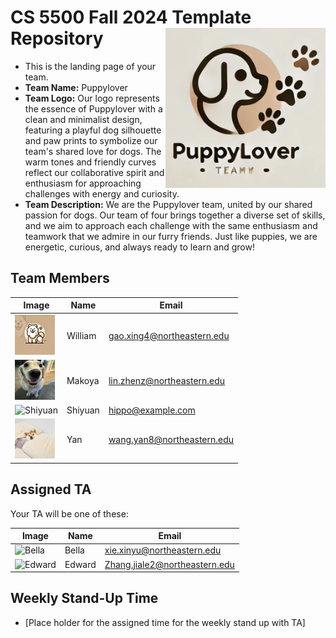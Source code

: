 # CS 5500 Fall 2024 Template Repository <img src="Resources/Team logo.png" alt="Team Logo" height="256" width="256" align="right">


- This is the landing page of your team.
- **Team Name:** Puppylover
- **Team Logo:** Our logo represents the essence of Puppylover with a clean and minimalist design, featuring a playful dog silhouette and paw prints to symbolize our team's shared love for dogs. The warm tones and friendly curves reflect our collaborative spirit and enthusiasm for approaching challenges with energy and curiosity.
- **Team Description:** We are the Puppylover team, united by our shared passion for dogs. Our team of four brings together a diverse set of skills, and we aim to approach each challenge with the same enthusiasm and teamwork that we admire in our furry friends. Just like puppies, we are energetic, curious, and always ready to learn and grow!


## Team Members
| Image | Name | Email |
|-------|------|-------|
| <img src="Resources/Samoyed.png" alt="William" height="64" width="64"> | William | gao.xing4@northeastern.edu |
| <img src="Resources/truffle.png" alt="Makoya" height="64" width="64"> | Makoya | lin.zhenz@northeastern.edu |
| <img src="Resources/hippo.png" alt="Shiyuan" height="64" width="64"> | Shiyuan | hippo@example.com |
| <img src="Resources/cute puppy.jpg" alt="Yan" height="64" width="64"> | Yan | wang.yan8@northeastern.edu |



## Assigned TA
Your TA will be one of these:

| Image | Name | Email |
|-------|------|-------|
| <img src="Resources/bella.jpeg" alt="Bella" height="64" width="64"> | Bella | xie.xinyu@northeastern.edu |
| <img src="Resources/edward.jpeg" alt="Edward" height="64" width="64"> | Edward | Zhang.jiale2@northeastern.edu |


## Weekly Stand-Up Time
- [Place holder for the assigned time for the weekly stand up with TA]

